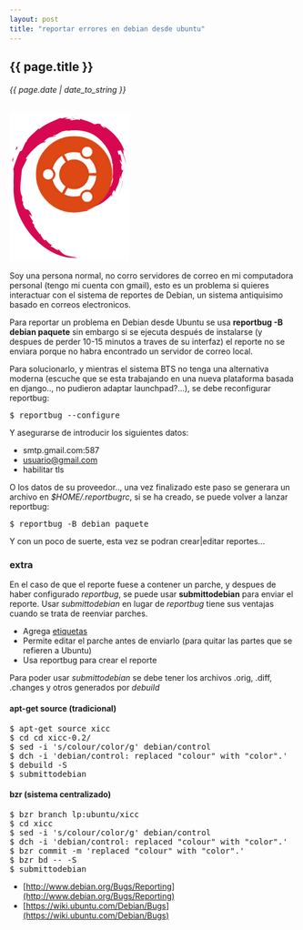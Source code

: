 ```yaml
---
layout: post
title: "reportar errores en debian desde ubuntu"
---
```


## {{ page.title }}

###### {{ page.date | date_to_string }}

**[![](/assets/img/79.png)](/assets/img/79.png)**

Soy una persona normal, no corro servidores de correo en mi computadora personal (tengo mi cuenta con gmail), esto es un problema si quieres interactuar con el sistema de reportes de Debian, un sistema antiquisimo basado en correos electronicos.

Para reportar un problema en Debian desde Ubuntu se usa **reportbug -B debian paquete** sin embargo si se ejecuta después de instalarse (y despues de perder 10-15 minutos a traves de su interfaz) el reporte no se enviara porque no habra encontrado un servidor de correo local.

Para solucionarlo, y mientras el sistema BTS no tenga una alternativa moderna (escuche que se esta trabajando en una nueva plataforma basada en django.., no pudieron adaptar launchpad?...), se debe reconfigurar reportbug:

<pre>
$ reportbug --configure
</pre>

Y asegurarse de introducir los siguientes datos:

- smtp.gmail.com:587
- usuario@gmail.com
- habilitar tls

O los datos de su proveedor.., una vez finalizado este paso se generara un archivo en *$HOME/.reportbugrc*, si se ha creado, se puede volver a lanzar reportbug:

<pre>
$ reportbug -B debian paquete
</pre>

Y con un poco de suerte, esta vez se podran crear|editar reportes...

### extra

En el caso de que el reporte fuese a contener un parche, y despues de haber configurado *reportbug*, se puede usar **submittodebian** para enviar el reporte. Usar *submittodebian* en lugar de *reportbug* tiene sus ventajas cuando se trata de reenviar parches.

- Agrega [etiquetas](https://wiki.ubuntu.com/Debian/Usertagging)
- Permite editar el parche antes de enviarlo (para quitar las partes que se refieren a Ubuntu)
- Usa reportbug para crear el reporte

Para poder usar *submittodebian* se debe tener los archivos .orig, .diff, .changes y otros generados por *debuild*

#### apt-get source (tradicional)

<pre>
$ apt-get source xicc
$ cd cd xicc-0.2/
$ sed -i 's/colour/color/g' debian/control
$ dch -i 'debian/control: replaced "colour" with "color".'
$ debuild -S
$ submittodebian
</pre>

#### bzr (sistema centralizado)

<pre>
$ bzr branch lp:ubuntu/xicc
$ cd xicc
$ sed -i 's/colour/color/g' debian/control
$ dch -i 'debian/control: replaced "colour" with "color".'
$ bzr commit -m 'replaced "colour" with "color".'
$ bzr bd -- -S
$ submittodebian
</pre>

- [http://www.debian.org/Bugs/Reporting](http://www.debian.org/Bugs/Reporting)
- [https://wiki.ubuntu.com/Debian/Bugs](https://wiki.ubuntu.com/Debian/Bugs)
